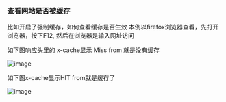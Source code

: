 ### 查看网站是否被缓存

比如开启了强制缓存，如何查看缓存是否生效 本例以firefox浏览器查看，先打开浏览器，按下F12, 然后在浏览器是输入网址访问

如下图响应头里的 x-cache显示 Miss from 就是没有缓存

![image](https://user-images.githubusercontent.com/90588289/133747313-22ca6c7c-1caa-4ad8-82e0-d1db398c4972.png)

如下图x-cache显示HIT from就是缓存了

![image](https://user-images.githubusercontent.com/90588289/133747338-dcd0cfff-646b-4d3e-9eff-b7a91785f16e.png)
